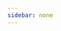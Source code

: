 ```yaml
---
sidebar: none
---
```


<Card :dataSource="dataSource"></Card>

<script>
export default {
  data() {
    return {
      dataSource: [
        {
          url: '/views/javaweb/javaweb.html',
          title: 'Java web基础',
          content: 'Java web 基础学习笔记',
          thumbnail: '/thumbnail/c36a66235ba6e80fd6.jpg'
        },
         {
          url: '/views/git/git.html',
          title: 'Git',
          content: 'Git是一个免费的开源的分布式版本控制系统，旨在快速高效地处理从小型到大型项目的所有内容。',
          thumbnail: '/thumbnail/2134131312313123.jpg'
        },
        {
          url: '/views/java8/features.html',
          title: 'Java 8 新特性',
          content: 'Java 8是 Java 语言开发的一个主要版本。 Oracle 公司于2014年3月18日发布Java 8 ，它支持函数式编程，新的JavaScript引擎，新的日期 API，新的Stream API 等。',
          thumbnail: '/thumbnail/2293557818,998570268.jpg'
        },
        {
          url: '/views/spring/spring.html',
          title: 'Spring',
          content: 'Spring是一个轻量级控制反转(IoC)和面向切面(AOP)的容器框架，为依赖项注入，事务管理，Web应用程序，数据访问，消息传递等提供核心支持。',
          thumbnail: '/thumbnail/20160910093722279.png'
        },
        {
          url: '/views/mybatis/mybatis.html',
          title: 'Mybatis',
          content: 'MyBatis 是一款优秀的持久层框架，它支持定制化 SQL、存储过程以及高级映射。MyBatis 避免了几乎所有的 JDBC 代码和手动设置参数以及获取结果集。',
          thumbnail: '/thumbnail/e66_w1080_h692.jpeg'
        },
        {
          url: '/views/springmvc/springmvc.html',
          title: 'Springmvc',
          content: '框架提供了模型-视图-控制的体系结构和可以用来开发灵活、松散耦合的 web 应用程序的组件。',
          thumbnail: '/thumbnail/20160910093722279.png'
        },
        {
          url: '/views/linux/linux.html',
          title: 'Linux',
          content: 'Linux是一套免费使用和自由传播的类Unix操作系统，是一个基于POSIX和Unix的多用户、多任务、支持多线程和多CPU的操作系统。',
          thumbnail: '/thumbnail/14131324131311331.jpg'
        },
        {
          url: '/views/redis/redis.html',
          title: 'Redis',
          content: 'Redis是一个开源的内存中的数据结构存储系统，用作数据库，缓存和消息代理。',
          thumbnail: '/thumbnail/redis-logo.jpg'
        },
        {
          url: '/views/springboot/springboot.html',
          title: 'SpringBoot',
          content: 'Spring Boot是一个为了简化Spring开发的框架。用来监护spring应用开发，约定大于配置，去繁就简，just run 就能创建一个独立的，产品级的应用。',
          thumbnail: '/thumbnail/2fd74dcb35be6d44.jpg'
        },
        {
          url: '/views/vue/vue.html',
          title: 'Vuejs',
          content: 'Vue是一套用于构建用户界面的渐进式框架。与其它大型框架不同的是，Vue 被设计为可以自底向上逐层应用。它的核心库只关注视图层，不仅易于上手，还便于与第三方库或既有项目整合。',
          thumbnail: '/thumbnail/5o8gp7zatp.png'
        },
        {
          url: '/views/lucene-solr/luceneAndSolr.html',
          title: 'Lucene和Solr',
          content: 'Lucene提供基于Java的索引和搜索技术，以及拼写检查，命中突出显示和高级分析/令牌化功能。而Solr是建立在Apache Lucene之上的流行，快速，开源的企业级搜索平台。',
          thumbnail: '/thumbnail/1476656132-7894.jpg'
        },
        {
          url: '/views/docker/docker.html',
          title: 'Docker',
          content: 'Docker是一个开源的引擎，可以轻松的为任何应用创建一个轻量级的、可移植的、自给自足的容器。开发者在电脑上编译测试通过的容器可以批量地在生产环境中部署。',
          thumbnail: '/thumbnail/1hl1evnkof.jpeg'
        }]
    }
  }
}
</script>

